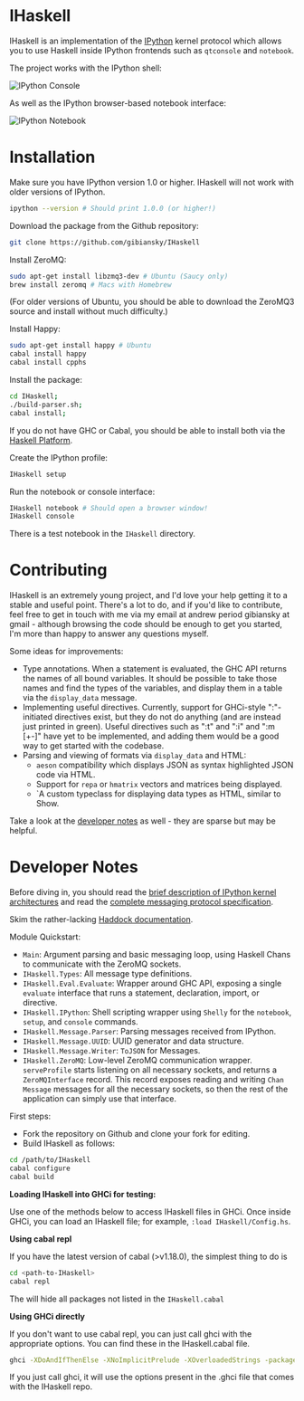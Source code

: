 IHaskell
===
IHaskell is an implementation of the [IPython](http://ipython.org) kernel protocol which allows you to use Haskell inside IPython frontends such as `qtconsole` and `notebook`.

The project works with the IPython shell:

![IPython Console](https://raw.github.com/gibiansky/IHaskell/master/images/ihaskell-console.png)

As well as the IPython browser-based notebook interface:

![IPython Notebook](https://raw.github.com/gibiansky/IHaskell/master/images/ihaskell-notebook.png)

Installation
===

Make sure you have IPython version 1.0 or higher. IHaskell will not work with older versions of IPython.
```bash
ipython --version # Should print 1.0.0 (or higher!)
```

Download the package from the Github repository:
```bash
git clone https://github.com/gibiansky/IHaskell
```

Install ZeroMQ:
```bash
sudo apt-get install libzmq3-dev # Ubuntu (Saucy only)
brew install zeromq # Macs with Homebrew
```
(For older versions of Ubuntu, you should be able to download the ZeroMQ3 source and install without much difficulty.)

Install Happy:
```bash
sudo apt-get install happy # Ubuntu
cabal install happy
cabal install cpphs
```

Install the package:
```bash
cd IHaskell;
./build-parser.sh;
cabal install;
```
If you do not have GHC or Cabal, you should be able to install both via the [Haskell Platform](http://www.haskell.org/platform/).


Create the IPython profile:
```bash
IHaskell setup
```

Run the notebook or console interface:
```bash
IHaskell notebook # Should open a browser window!
IHaskell console
```

There is a test notebook in the `IHaskell` directory.

Contributing
===

IHaskell is an extremely young project, and I'd love your help getting it to a stable and useful point. There's a lot to do, and if you'd like to contribute, feel free to get in touch with me via my email at andrew period gibiansky at gmail - although browsing the code should be enough to get you started, I'm more than happy to answer any questions myself.

Some ideas for improvements:
- Type annotations. When a statement is evaluated, the GHC API returns the names of all bound variables. It should be possible to take those names and find the types of the variables, and display them in a table via the `display_data` message. 
- Implementing useful directives. Currently, support for GHCi-style ":"-initiated directives exist, but they do not do anything (and are instead just printed in green). Useful directives such as ":t" and ":i" and ":m [+-]" have yet to be implemented, and adding them would be a good way to get started with the codebase.
- Parsing and viewing of formats via `display_data` and HTML:
    - `aeson` compatibility which displays JSON as syntax highlighted JSON code via HTML.
    - Support for `repa` or `hmatrix` vectors and matrices being displayed.
    - `A custom typeclass for displaying data types as HTML, similar to Show.

Take a look at the [developer notes](https://github.com/gibiansky/IHaskell/blob/master/README.md#developer-notes) as well - they are sparse but may be helpful.

Developer Notes
===

Before diving in, you should read the [brief description of IPython kernel architectures](http://andrew.gibiansky.com/blog/ipython/ipython-kernels/)
and read the [complete messaging protocol specification](http://ipython.org/ipython-doc/dev/development/messaging.html).

Skim the rather-lacking [Haddock documentation](http://gibiansky.github.io/IHaskell/IHaskell/).

Module Quickstart: 
- `Main`: Argument parsing and basic messaging loop, using Haskell Chans to communicate with the ZeroMQ sockets.
- `IHaskell.Types`: All message type definitions.
- `IHaskell.Eval.Evaluate`: Wrapper around GHC API, exposing a single `evaluate` interface that runs a statement, declaration, import, or directive.
- `IHaskell.IPython`: Shell scripting wrapper using `Shelly` for the `notebook`, `setup`, and `console` commands.
- `IHaskell.Message.Parser`: Parsing messages received from IPython.
- `IHaskell.Message.UUID`: UUID generator and data structure.
- `IHaskell.Message.Writer`: `ToJSON` for Messages.
- `IHaskell.ZeroMQ`: Low-level ZeroMQ communication wrapper. `serveProfile` starts listening on all necessary sockets, and returns a `ZeroMQInterface` record. This record exposes reading and writing `Chan Message` messages for all the necessary sockets, so then the rest of the application can simply use that interface.

First steps:

- Fork the repository on Github and clone your fork for editing. 
- Build IHaskell as follows:

```bash 
cd /path/to/IHaskell
cabal configure
cabal build
```

**Loading IHaskell into GHCi for testing:**

Use one of the methods below to access IHaskell files in GHCi. Once inside GHCi, you can load an IHaskell file; for example, `:load IHaskell/Config.hs`.

**Using cabal repl**

If you have the latest version of cabal (>v1.18.0), the simplest thing to do is 

```bash
cd <path-to-IHaskell>
cabal repl
```

The will hide all packages not listed in the
`IHaskell.cabal`

**Using GHCi directly**

If you don't want to use cabal repl, you can just call ghci with the appropriate options. You can find these in the IHaskell.cabal file. 

```bash
ghci -XDoAndIfThenElse -XNoImplicitPrelude -XOverloadedStrings -package ghc -optP-include -optPdist/build/autogen/cabal_macros.h
```

If you just call ghci, it will use the options present in the .ghci file that comes with the IHaskell repo. 
